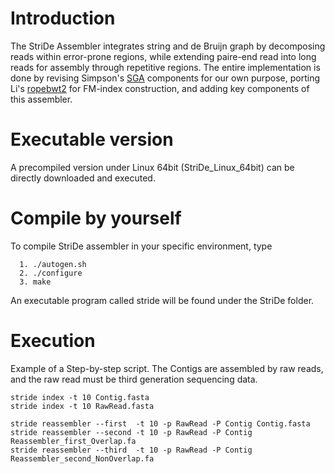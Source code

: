 # Introduction
The StriDe Assembler integrates string and de Bruijn graph by decomposing reads within error-prone regions, while extending paire-end read into long reads for assembly through repetitive regions. The entire implementation is done by revising Simpson's [SGA][1] components for our own purpose, porting Li's [ropebwt2][2] for FM-index construction, and adding key components of this assembler. 

# Executable version
A precompiled version under Linux 64bit (StriDe_Linux_64bit) can be directly downloaded and executed. 

# Compile by yourself
To compile StriDe assembler in your specific environment, type 

      1. ./autogen.sh 
      2. ./configure
      3. make

An executable program called stride will be found under the StriDe folder.

# Execution

Example of a Step-by-step script. The Contigs are assembled by raw reads, and the raw read must be third generation sequencing data.

	stride index -t 10 Contig.fasta
	stride index -t 10 RawRead.fasta

	stride reassembler --first  -t 10 -p RawRead -P Contig Contig.fasta
	stride reassembler --second -t 10 -p RawRead -P Contig Reassembler_first_Overlap.fa
	stride reassembler --third  -t 10 -p RawRead -P Contig Reassembler_second_NonOverlap.fa

[1]: https://github.com/jts/sga
[2]: https://github.com/lh3/ropebwt2
